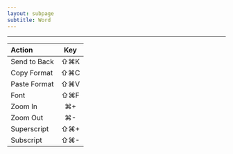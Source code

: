```yaml
---
layout: subpage
subtitle: Word
---
```


---

| Action                           | Key          |
| :------------------------------- | :----------: |
| Send to Back                     | ⇧⌘K          |
| Copy Format                      | ⇧⌘C          |
| Paste Format                     | ⇧⌘V          |
| Font                             | ⇧⌘F          |
| Zoom In                          | ⌘+           |
| Zoom Out                         | ⌘-           |
| Superscript                      |   ⇧⌘+           |
| Subscript                        |  ⇧⌘-           |
